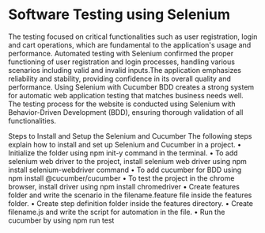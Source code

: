 # Software Testing using Selenium
 
The testing focused on critical functionalities such as user registration, login and cart operations, which are fundamental to the application's usage and performance. Automated testing with Selenium confirmed the proper functioning of user registration and login processes, handling various scenarios including valid and invalid inputs.The application emphasizes reliability and stability, 
providing confidence in its overall quality and performance. Using Selenium with Cucumber BDD creates a strong system for automatic web application testing that matches business needs well. The testing process for the website is conducted using Selenium with Behavior-Driven Development (BDD), ensuring thorough validation of all functionalities.

Steps to Install and Setup the Selenium and Cucumber
The following steps explain how to install and set up Selenium and Cucumber in a project.
•	Initialize the folder using npm init-y command in the terminal.
•	To add selenium web driver to the project, install selenium web driver using npm install selenium-webdriver command 
•	To add cucumber for BDD using npm install @cucumber/cucumber
•	To test the project in the chrome browser, install driver using npm install chromedriver
•	Create features folder and write the scenario in the filename.feature file inside the features folder.
•	Create step definition folder inside the features directory.
•	Create filename.js and write the script for automation in the file.
•	Run the cucumber by using npm run test
